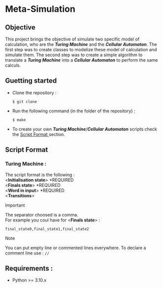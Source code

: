 # Meta-Simulation

## Objective
This project brings the objective of simulate two specific model of calculation, who are the ***Turing Machine*** and the ***Cellular Automaton***.
The first step was to create classes to modelize these model of calculation and simulate them. The second step was to create a simple algorithm to translate a ***Turing Machine*** into a ***Cellular Automaton*** to perform the same calculs.

## Guetting started
- Clone the repository :
    ```BashScript
    $ git clone 
    ```
- Run the following command (in the folder of the repository) :
    ```
    $ make
    ```
- To create your own ***Turing Machine***/***Cellular Automaton*** scripts check the [Script Format ]() section.

## Script Format
### Turing Machine :
The script format is the following :
<br>
<**Initialisation state**> *REQUIRED
<br>
<**Finals state**> *REQUIRED
<br>
<**Word in input**> *REQUIRED
<br>
<**Transitions**>

> [!IMPORTANT]
> The separator choosed is a comma.<br>
> For example you coul have for <**Finals state**> :
> ```
> final_state0,final_state1,final_state2
> ```

> [!NOTE]
> You can put empty line or commented lines everywhere. To declare a comment line use : ```//```

## Requirements :
- Python >= 3.10.x